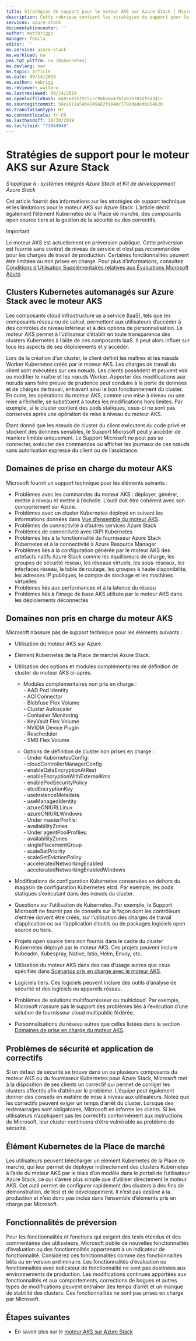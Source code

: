 ```yaml
---
title: Stratégies de support pour le moteur AKS sur Azure Stack | Microsoft Docs
description: Cette rubrique contient les stratégies de support pour le moteur AKS sur Azure Stack.
services: azure-stack
documentationcenter: ''
author: mattbriggs
manager: femila
editor: ''
ms.service: azure-stack
ms.workload: na
pms.tgt_pltfrm: na (Kubernetes)
ms.devlang: nav
ms.topic: article
ms.date: 09/14/2019
ms.author: mabrigg
ms.reviewer: waltero
ms.lastreviewed: 09/14/2019
ms.openlocfilehash: 6a9ce8551975ccc98bb6e47bfa07b703dfdd341c
ms.sourcegitcommit: 58e1911a54ba249a82fa048c7798dadedb95462b
ms.translationtype: HT
ms.contentlocale: fr-FR
ms.lasthandoff: 10/30/2019
ms.locfileid: "73064948"
---
```

# <a name="support-policies-for-aks-engine-on-azure-stack"></a>Stratégies de support pour le moteur AKS sur Azure Stack

*S’applique à : systèmes intégrés Azure Stack et Kit de développement Azure Stack*

Cet article fournit des informations sur les stratégies de support technique et les limitations pour le moteur AKS sur Azure Stack. L’article décrit également l’élément Kubernetes de la Place de marché, des composants open source tiers et la gestion de la sécurité ou des correctifs. 

> [!IMPORTANT]
> Le moteur AKS est actuellement en préversion publique.
> Cette préversion est fournie sans contrat de niveau de service et n’est pas recommandée pour les charges de travail de production. Certaines fonctionnalités peuvent être limitées ou non prises en charge. Pour plus d’informations, consultez [Conditions d’Utilisation Supplémentaires relatives aux Évaluations Microsoft Azure](https://azure.microsoft.com/support/legal/preview-supplemental-terms/).

## <a name="self-managed-kubernetes-clusters-on-azure-stack-with-aks-engine"></a>Clusters Kubernetes automanagés sur Azure Stack avec le moteur AKS

Les composants cloud infrastructure as a service (IaaS), tels que les composants réseau ou de calcul, permettent aux utilisateurs d’accéder à des contrôles de niveau inférieur et à des options de personnalisation. Le moteur AKS permet à l’utilisateur d’établir en toute transparence des clusters Kubernetes à l’aide de ces composants IaaS. Il peut alors influer sur tous les aspects de ses déploiements et y accéder.

Lors de la création d’un cluster, le client définit les maîtres et les nœuds Worker Kubernetes créés par le moteur AKS. Les charges de travail du client sont exécutées sur ces nœuds. Les clients possèdent et peuvent voir ou modifier le maître et les nœuds Worker. Apporter des modifications aux nœuds sans faire preuve de prudence peut conduire à la perte de données et de charges de travail, entravant ainsi le bon fonctionnement du cluster. En outre, les opérations du moteur AKS, comme une mise à niveau ou une mise à l’échelle, se substituent à toutes les modifications hors limites. Par exemple, si le cluster contient des pods statiques, ceux-ci ne sont pas conservés après une opération de mise à niveau du moteur AKS.

Étant donné que les nœuds de cluster du client exécutent du code privé et stockent des données sensibles, le Support Microsoft peut y accéder de manière limitée uniquement. Le Support Microsoft ne peut pas se connecter, exécuter des commandes ou afficher les journaux de ces nœuds sans autorisation expresse du client ou de l’assistance.

## <a name="aks-engine-supported-areas"></a>Domaines de prise en charge du moteur AKS

Microsoft fournit un support technique pour les éléments suivants :

-  Problèmes avec les commandes du moteur AKS : déployer, générer, mettre à niveau et mettre à l’échelle. L’outil doit être cohérent avec son comportement sur Azure.
-  Problèmes avec un cluster Kubernetes déployé en suivant les informations données dans [Vue d’ensemble du moteur AKS](azure-stack-kubernetes-aks-engine-overview.md).
-  Problèmes de connectivité à d’autres services Azure Stack 
-  Problèmes de connectivité avec l’API Kubernetes
-  Problèmes liés à la fonctionnalité du fournisseur Azure Stack Kubernetes et à la connectivité à Azure Resource Manager
-  Problèmes liés à la configuration générée par le moteur AKS des artefacts natifs Azure Stack comme les équilibreurs de charge, les groupes de sécurité réseau, les réseaux virtuels, les sous-réseaux, les interfaces réseau, la table de routage, les groupes à haute disponibilité, les adresses IP publiques, le compte de stockage et les machines virtuelles 
-  Problèmes liés aux performances et à la latence du réseau
-  Problèmes liés à l’image de base AKS utilisée par le moteur AKS dans les déploiements déconnectés 

## <a name="aks-engine-areas-not-supported"></a>Domaines non pris en charge du moteur AKS

Microsoft n’assure pas de support technique pour les éléments suivants :

-  Utilisation du moteur AKS sur Azure.
-  Élément Kubernetes de la Place de marché Azure Stack.
-  Utilisation des options et modules complémentaires de définition de cluster du moteur AKS ci-après.
    -  Modules complémentaires non pris en charge :  
            -  AAD Pod Identity  
            -  ACI Connector  
            -  Blobfuse Flex Volume  
            -  Cluster Autoscaler  
            -  Container Monitoring  
            -  KeyVault Flex Volume  
            -  NVIDIA Device Plugin  
            -  Rescheduler  
            -  SMB Flex Volume  
        
    -  Options de définition de cluster non prises en charge :  
            -  Under KubernetesConfig:  
                    -  cloudControllerManagerConfig  
                    -  enableDataEncryptionAtRest  
                    -  enableEncryptionWithExternalKms  
                    -  enablePodSecurityPolicy  
                    -  etcdEncryptionKey  
                    -  useInstanceMetadata  
                    -  useManagedIdentity  
                    -  azureCNIURLLinux  
                    -  azureCNIURLWindows  
            -  Under masterProfile:  
                    -  availabilityZones  
            -  Under agentPoolProfiles:  
                    -  availabilityZones  
                    -  singlePlacementGroup  
                    -  scaleSetPriority  
                    -  scaleSetEvictionPolicy  
                    -  acceleratedNetworkingEnabled  
                    -  acceleratedNetworkingEnabledWindows

-  Modifications de configuration Kubernetes conservées en dehors du magasin de configuration Kubernetes etcd. Par exemple, les pods statiques s’exécutant dans des nœuds du cluster.
-  Questions sur l’utilisation de Kubernetes. Par exemple, le Support Microsoft ne fournit pas de conseils sur la façon dont les contrôleurs d’entrée doivent être créés, sur l’utilisation des charges de travail d’application ou sur l’application d’outils ou de packages logiciels open source ou tiers.
-  Projets open source tiers non fournis dans le cadre du cluster Kubernetes déployé par le moteur AKS. Ces projets peuvent inclure Kubeadm, Kubespray, Native, Istio, Helm, Envoy, etc.
-  Utilisation du moteur AKS dans des cas d’usage autres que ceux spécifiés dans [Scénarios pris en charge avec le moteur AKS](azure-stack-kubernetes-aks-engine-overview.md#supported-scenarios-with-the-aks-engine).
-  Logiciels tiers. Ces logiciels peuvent inclure des outils d’analyse de sécurité et des logiciels ou appareils réseau.
-  Problèmes de solutions multifournisseur ou multicloud. Par exemple, Microsoft n’assure pas le support des problèmes liés à l’exécution d’une solution de fournisseur cloud multipublic fédérée.
-  Personnalisations du réseau autres que celles listées dans la section [Domaines de prise en charge du moteur AKS](#aks-engine-supported-areas).

##  <a name="security-issues-and-patching"></a>Problèmes de sécurité et application de correctifs

Si un défaut de sécurité se trouve dans un ou plusieurs composants du moteur AKS ou du fournisseur Kubernetes pour Azure Stack, Microsoft met à la disposition de ses clients un correctif qui permet de corriger les clusters affectés afin d’atténuer le problème. L’équipe peut également donner des conseils en matière de mise à niveau aux utilisateurs. Notez que les correctifs peuvent exiger un temps d’arrêt du cluster. Lorsque des redémarrages sont obligatoires, Microsoft en informe les clients. Si les utilisateurs n’appliquent pas les correctifs conformément aux instructions de Microsoft, leur cluster continuera d’être vulnérable au problème de sécurité.

## <a name="kubernetes-marketplace-item"></a>Élément Kubernetes de la Place de marché

Les utilisateurs peuvent télécharger un élément Kubernetes de la Place de marché, qui leur permet de déployer indirectement des clusters Kubernetes à l’aide du moteur AKS par le biais d’un modèle dans le portail de l’utilisateur Azure Stack, ce qui s’avère plus simple que d’utiliser directement le moteur AKS. Cet outil permet de configurer rapidement des clusters à des fins de démonstration, de test et de développement. Il n’est pas destiné à la production et n’est donc pas inclus dans l’ensemble d’éléments pris en charge par Microsoft.

## <a name="preview-features"></a>Fonctionnalités de préversion

Pour les fonctionnalités et fonctions qui exigent des tests étendus et des commentaires des utilisateurs, Microsoft publie de nouvelles fonctionnalités d’évaluation ou des fonctionnalités appartenant à un indicateur de fonctionnalité. Considérez ces fonctionnalités comme des fonctionnalités bêta ou en version préliminaire. Les fonctionnalités d’évaluation ou fonctionnalités avec indicateur de fonctionnalité ne sont pas destinées aux environnements de production. Les modifications continues apportées aux fonctionnalités et aux comportements, corrections de bogues et autres types de modifications peuvent entraîner des temps d’arrêt et un manque de stabilité des clusters. Ces fonctionnalités ne sont pas prises en charge par Microsoft.

## <a name="next-steps"></a>Étapes suivantes

- En savoir plus sur le [moteur AKS sur Azure Stack](azure-stack-kubernetes-aks-engine-overview.md)